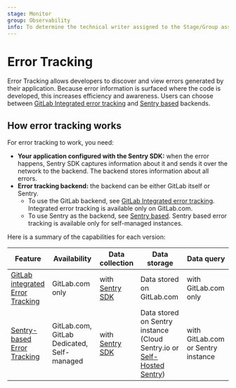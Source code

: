 ```yaml
---
stage: Monitor
group: Observability
info: To determine the technical writer assigned to the Stage/Group associated with this page, see https://handbook.gitlab.com/handbook/product/ux/technical-writing/#assignments
---
```


# Error Tracking

Error Tracking allows developers to discover and view errors generated by their
application. Because error information is surfaced where the code is developed,
this increases efficiency and awareness. Users can choose between
[GitLab Integrated error tracking](integrated_error_tracking.md) and
[Sentry based](sentry_error_tracking.md) backends.

## How error tracking works

For error tracking to work, you need:

- **Your application configured with the Sentry SDK:** when the error happens, Sentry SDK captures information
  about it and sends it over the network to the backend. The backend stores information about all
  errors.
- **Error tracking backend:** the backend can be either GitLab itself or Sentry.
  - To use the GitLab backend, see [GitLab Integrated error tracking](integrated_error_tracking.md).
    Integrated error tracking is available only on GitLab.com.
  - To use Sentry as the backend, see [Sentry based](sentry_error_tracking.md).
    Sentry based error tracking is available only for self-managed instances.

Here is a summary of the capabilities for each version:

| Feature | Availability | Data collection | Data storage | Data query |
| ----------- | ----------- | ----------- | ----------- | ----------- |
| [GitLab integrated Error Tracking](integrated_error_tracking.md) | GitLab.com only | with [Sentry SDK](https://github.com/getsentry/sentry?tab=readme-ov-file#official-sentry-sdks) | Data stored on GitLab.com | with GitLab.com only |
| [Sentry-based Error Tracking](sentry_error_tracking.md) | GitLab.com, GitLab Dedicated, Self-managed | with [Sentry SDK](https://github.com/getsentry/sentry?tab=readme-ov-file#official-sentry-sdks) | Data stored on Sentry instance (Cloud Sentry.io or [Self-Hosted Sentry](https://develop.sentry.dev/self-hosted/)) | with GitLab.com or Sentry instance |
